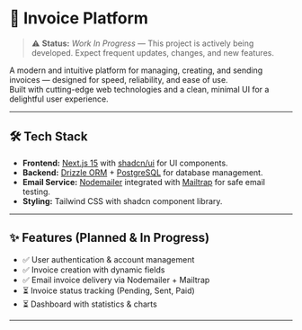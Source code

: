 # 📄 Invoice Platform

> ⚠️ **Status:** _Work In Progress_ — This project is actively being developed. Expect frequent updates, changes, and new features.

A modern and intuitive platform for managing, creating, and sending invoices — designed for speed, reliability, and ease of use.  
Built with cutting-edge web technologies and a clean, minimal UI for a delightful user experience.

---

## 🛠 Tech Stack

- **Frontend:** [Next.js 15](https://nextjs.org/) with [shadcn/ui](https://ui.shadcn.com/) for UI components.
- **Backend:** [Drizzle ORM](https://orm.drizzle.team/) + [PostgreSQL](https://www.postgresql.org/) for database management.
- **Email Service:** [Nodemailer](https://nodemailer.com/) integrated with [Mailtrap](https://mailtrap.io/) for safe email testing.
- **Styling:** Tailwind CSS with shadcn component library.

---

## ✨ Features (Planned & In Progress)

- ✅ User authentication & account management
- ✅ Invoice creation with dynamic fields
- ✅ Email invoice delivery via Nodemailer + Mailtrap
- ⏳ Invoice status tracking (Pending, Sent, Paid)
- ⏳ Dashboard with statistics & charts

---
